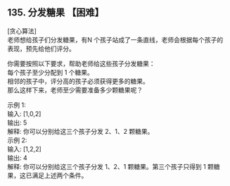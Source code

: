 ## 135. 分发糖果 【困难】     
[贪心算法]         
老师想给孩子们分发糖果，有N 个孩子站成了一条直线，老师会根据每个孩子的表现，预先给他们评分。    

你需要按照以下要求，帮助老师给这些孩子分发糖果：    
每个孩子至少分配到 1 个糖果。     
相邻的孩子中，评分高的孩子必须获得更多的糖果。   
那么这样下来，老师至少需要准备多少颗糖果呢？    

示例 1:    
输入: [1,0,2]    
输出: 5   
解释: 你可以分别给这三个孩子分发 2、1、2 颗糖果。    
示例 2:    
输入: [1,2,2]    
输出: 4     
解释: 你可以分别给这三个孩子分发 1、2、1 颗糖果。第三个孩子只得到 1 颗糖果，这已满足上述两个条件。        

